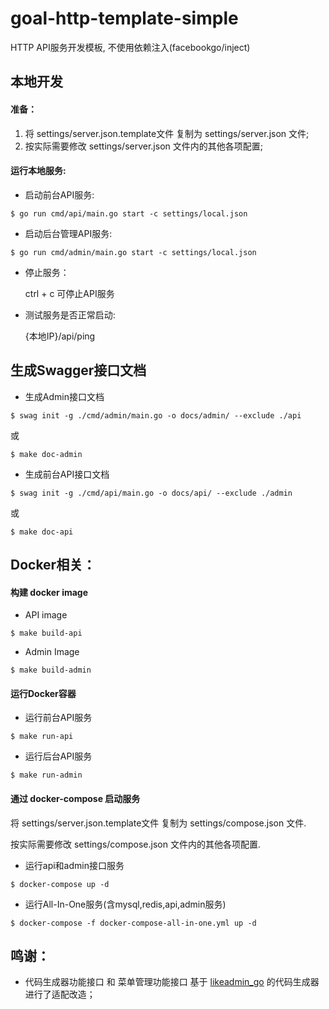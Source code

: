 # goal-http-template-simple

HTTP API服务开发模板, 不使用依赖注入(facebookgo/inject)

## 本地开发

#### 准备：

1. 将 settings/server.json.template文件 复制为 settings/server.json 文件;
2. 按实际需要修改 settings/server.json 文件内的其他各项配置;

#### 运行本地服务:

* 启动前台API服务:

```shell script
$ go run cmd/api/main.go start -c settings/local.json
```

* 启动后台管理API服务:

```shell script
$ go run cmd/admin/main.go start -c settings/local.json
```

* 停止服务：

    ctrl + c 可停止API服务


* 测试服务是否正常启动: 

    {本地IP}/api/ping

## 生成Swagger接口文档

* 生成Admin接口文档

```shell
$ swag init -g ./cmd/admin/main.go -o docs/admin/ --exclude ./api
```
或
```shell
$ make doc-admin
```

* 生成前台API接口文档

```shell
$ swag init -g ./cmd/api/main.go -o docs/api/ --exclude ./admin
```
或
```shell
$ make doc-api
```


## Docker相关：

#### 构建 docker image

* API image

```shell script
$ make build-api
```

* Admin Image
```shell script
$ make build-admin
```


#### 运行Docker容器

* 运行前台API服务
```shell script
$ make run-api
```

* 运行后台API服务

```shell script
$ make run-admin
```

#### 通过 docker-compose 启动服务

将 settings/server.json.template文件 复制为 settings/compose.json 文件.

按实际需要修改 settings/compose.json 文件内的其他各项配置.

* 运行api和admin接口服务

```shell script
$ docker-compose up -d 
```

* 运行All-In-One服务(含mysql,redis,api,admin服务)

```shell script
$ docker-compose -f docker-compose-all-in-one.yml up -d 
```

## 鸣谢：

* 代码生成器功能接口 和 菜单管理功能接口 基于 [likeadmin_go](https://gitee.com/likeadmin/likeadmin_go) 的代码生成器进行了适配改造；

